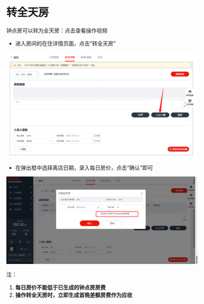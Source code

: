 # 转全天房

钟点房可以转为全天房：点击查看操作视频

* 进入房间的在住详情页面，点击“转全天房”

![](../../../.gitbook/assets/image%20%28370%29.png)

* 在弹出框中选择离店日期，录入每日房价，点击“确认”即可

![](../../../.gitbook/assets/image%20%28156%29.png)

注：

1. **每日房价不能低于已生成的钟点房房费**
2. **操作转全天房时，立即生成首晚差额房费作为应收**


